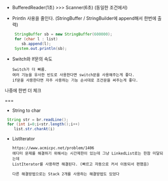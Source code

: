 - BufferedReader(1초)  >>>  Scanner(6초) (동일한 조건에서)

- Println 사용을 줄인다. (StringBuffer / StringBuilder에 append해서 한번에 출력)

  ```java
   StringBuffer sb = new StringBuffer(600000);
   for (char l : list)
      sb.append(l);
   System.out.println(sb);
  ```

- Switch와 If문의 속도

  ```
  Switch가 더 빠름.
  여러 기능을 유사한 빈도로 사용한다면 switch문을 사용해주는게 좋다.
  if문을 사용한다면 자주 사용하는 기능 순서대로 조건문을 써주는게 좋다.
  ```




나중에 한번 더 체크

===

- String to char 

```java
 String str = br.readLine();
 for (int i=0;i<str.length();i++)
  	list.str.charAt(i)
```



- ListIterator

  ```
  https://www.acmicpc.net/problem/1406 
  에디터 문제를 해결하기 위해서는 시간제한이 있는데 그냥 LinkedList로는 한참 미달되는데
  ListIterator를 사용하면 해결된다. (빠르고 자동으로 커서 이동되서 편했음)
  
  다른 해결방법으로는 Stack 2개를 사용하는 해결방법도 있었다 
  ```
